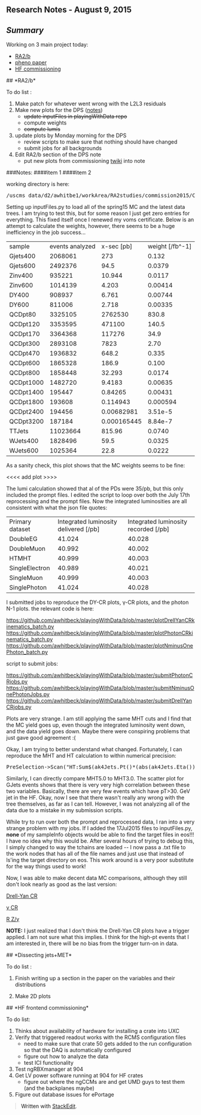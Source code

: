 Research Notes - August 9, 2015
------------------------------------
## *Summary*

Working on 3 main project today:

- [RA2/b](#RA2b) 
- [pheno paper](#DissectingJetsMET)
- [HF commissioning](#HFcommissioning)

<a name="RA2b">
## *RA2/b* 

To do list :

1. Make patch for whatever went wrong with the L2L3 residuals
2. Make new plots for the DPS ([notes](#ra2b-item2))
	+ ~~update inputFiles in playingWithData repo~~
	+ compute weights
	+ ~~compute lumis~~
3. update plots by Monday morning for the DPS
	+ review scripts to make sure that nothing should have changed
	+ submit jobs for all backgrounds
4. Edit RA2/b section of the DPS note
	+ put new plots from commissioning [twiki](https://twiki.cern.ch/twiki/bin/view/CMS/RA2b13TeVCommissioning) into note


###Notes:
<a name="ra2b-item1">
####item 1
<a name="ra2b-item2">
####item 2

working directory is here:
<pre>/uscms_data/d2/awhitbe1/workArea/RA2studies/commission2015/CMSSW_7_4_6_patch1/src/AWhitbeck/SuSySubstructure/test/playingWithData</pre>

Setting up inputFiles.py to load all of the spring15 MC and the latest data trees.  I am trying to test this, but for some reason I just get zero entries for everything.  This fixed itself once I renewed my voms certificate.  Below is an attempt to calculate the weights, however, there seems to be a huge inefficiency in the job success...

<table>
<tr> 
<td> sample </td> <td> events analyzed </td> <td> x-sec [pb] </td> <td>weight [/fb^-1]</td>
</tr>
<tr> 
<td> Gjets400 </td><td>2068061</td><td>273</td><td>0.132</td>
</tr>
<td> Gjets600 </td><td>2492376</td><td>94.5</td><td>0.0379</td>
</tr>
<tr>
<td> Zinv400 </td><td>935221</td><td>10.944</td><td>0.0117</td>
</tr>
<tr>
<td> Zinv600 </td><td>1014139</td><td>4.203</td><td>0.00414</td>
</tr>
<tr>
<td> DY400 </td><td>908937</td><td>6.761</td><td>0.00744</td>
</tr>
<tr>
<td> DY600 </td><td>811006</td><td>2.718</td><td>0.00335</td>
</tr>
<tr>
<td> QCDpt80 </td><td>3325105</td><td>2762530</td><td>830.8</td>
</tr>
<tr>
<td> QCDpt120 </td><td>3353595</td><td>471100</td><td>140.5</td>
</tr>
<tr>
<td> QCDpt170 </td><td>3364368</td><td>117276</td><td>34.9</td>
</tr>
<tr>
<td> QCDpt300 </td><td>2893108</td><td>7823</td><td>2.70</td>
</tr>
<tr>
<td> QCDpt470 </td><td>1936832</td><td>648.2</td><td>0.335</td>
</tr>
<tr>
<td> QCDpt600 </td><td>1865328</td><td>186.9</td><td>0.100</td>
</tr>
<tr>
<td> QCDpt800 </td><td>1858448</td><td>32.293</td><td>0.0174</td>
</tr>
<tr>
<td> QCDpt1000 </td><td>1482720</td><td>9.4183</td><td>0.00635</td>
</tr>
<tr>
<td> QCDpt1400 </td><td>195447</td><td>0.84265</td><td>0.00431</td>
</tr>
<tr>
<td> QCDpt1800 </td><td>193608</td><td>0.114943</td><td>0.000594</td>
</tr>
<tr>
<td> QCDpt2400 </td><td>194456</td><td>0.00682981</td><td>3.51e-5</td>
</tr>
<tr>
<td> QCDpt3200 </td><td>187184</td><td>0.000165445</td><td>8.84e-7</td>
</tr>
<tr>
<td> TTJets </td><td>11023664</td><td>815.96</td><td>0.0740</td>
</tr>
<tr>
<td> WJets400 </td><td>1828496</td><td>59.5</td><td>0.0325</td>
</tr>
<tr>
<td> WJets600 </td><td>1025364</td><td>22.8</td><td>0.0222</td>
</tr>
</table>

As a sanity check, this plot shows that the MC weights seems to be fine:

<<<<  add plot >>>> 

The lumi calculation showed that al of the PDs were 35/pb, but this only included the prompt files.  I edited the script to loop over both the July 17th reprocessing and the prompt files.  Now the integrated luminosities are all consistent with what the json file quotes:

<table>
<tr>
<td>Primary dataset</td><td>Integrated luminosity delivered [/pb]</td><td>Integrated luminosity recorded [/pb]</td>
</tr>
<tr>
<td>DoubleEG</td><td>41.024</td><td>40.028</td>
</tr>
<tr>
<td>DoubleMuon</td><td>40.992</td><td>40.002</td>
</tr>
<tr>
<td>HTMHT</td><td>40.999</td><td>40.003</td>
</tr>
<tr>
<td>SingleElectron</td><td>40.989</td><td>40.021</td>
</tr>
<tr>
<td>SingleMuon</td><td>40.999</td><td>40.003</td>
</tr>
<tr>
<td>SinglePhoton</td><td>41.024</td><td>40.028</td>
</tr>
</table>

I submitted jobs to reproduce the DY-CR plots, γ-CR plots, and the photon N-1 plots.  the relevant code is here:

https://github.com/awhitbeck/playingWithData/blob/master/plotDrellYanCRkinematics_batch.py
https://github.com/awhitbeck/playingWithData/blob/master/plotPhotonCRkinematics_batch.py
https://github.com/awhitbeck/playingWithData/blob/master/plotNminusOnePhoton_batch.py

script to submit jobs:

https://github.com/awhitbeck/playingWithData/blob/master/submitPhotonCRjobs.py
https://github.com/awhitbeck/playingWithData/blob/master/submitNminusOnePhotonJobs.py
https://github.com/awhitbeck/playingWithData/blob/master/submitDrellYanCRjobs.py

Plots are very strange.  I am still applying the same MHT cuts and I find that the MC yield goes up, even though the integrated luminosity went down, and the data yield goes down.  Maybe there were conspiring problems that just gave good agreement :(

Okay, I am trying to better understand what changed.  Fortunately, I can reproduce the MHT and HT calculation to within numerical precision:
<pre>PreSelection->Scan("HT:Sum$(ak4Jets.Pt()*(abs(ak4Jets.Eta())<2.5)*(ak4Jets.Pt()>30.)):MHT:sqrt(Sum$(ak4Jets.Px()*(abs(ak4Jets.Eta())<3.0)*(ak4Jets.Pt()>30.))*Sum$(ak4Jets.Px()*(abs(ak4Jets.Eta())<3.0)*(ak4Jets.Pt()>30.))+Sum$(ak4Jets.Py()*(abs(ak4Jets.Eta())<3.0)*(ak4Jets.Pt()>30.))*Sum$(ak4Jets.Py()*(abs(ak4Jets.Eta())<3.0)*(ak4Jets.Pt()>30.))):ak4Jets.Pt():ak4Jets.Eta():abs(ak4Jets.Eta())")</pre>

Similarly, I can directly compare MHT5.0 to MHT3.0.  The scatter plot for GJets events shows that there is very very high correlation between these two variables.  Basically, there are very few events which have pT>30. GeV jet in the HF.  Okay, now I see that there wasn't really any wrong with the tree themselves, as far as I can tell.  However, I was not analyzing all of the data due to a mistake in my submission scripts.  

While try to run over both the prompt and reprocessed data, I ran into a very strange problem with my jobs.  If I added the 17Jul2015 files to inputFiles.py, **none** of my sampleInfo objects would be able to find the target files in eos!!! I have no idea why this would be.  After several hours of trying to debug this, I simply changed to way the tchains are loaded -- I now pass a .txt file to the work nodes that has all of the file names and just use that instead of ls'ing the target directory on eos.  This work around is a very poor substitute for the way things used to work!

Now, I was able to make decent data MC comparisons, although they still don't look nearly as good as the last version:

[Drell-Yan CR](http://whitbeck.web.cern.ch/whitbeck/RA2b/Run2015B/FinalProductionDPS/?match=drellYanCR)

[γ CR](http://whitbeck.web.cern.ch/whitbeck/RA2b/Run2015B/FinalProductionDPS/?match=photonCR)

[R Z/γ](http://whitbeck.web.cern.ch/whitbeck/RA2b/Run2015B/FinalProductionDPS/?match=Zgamma)

**NOTE:** I just realized that I don't think the Drell-Yan CR plots have a trigger applied.  I am not sure what this implies.   I think for the high-pt events that I am interested in, there will be no bias from the trigger turn-on in data. 

<a name="DissectingJetsMET">
## *Dissecting jets+MET* 

To do list :

1. Finish writing up a section in the paper on the variables and their distributions

2. Make 2D plots 

<a name="HFcommissioning">
## *HF frontend commissioning* 

To do list:

1. Thinks about availability of hardware for installing a crate into UXC
2. Verify that triggered readout works with the RCMS configuration files
	+ need to make sure that crate 50 gets added to the run configuration so that the DAQ is automatically configured
	+ figure out how to analyze the data 
	+ test ICI functionality
3. Test ngRBXmanager at 904
4. Get LV power software running at 904 for HF crates
	+ figure out where the ngCCMs are and get UMD guys to test them (and the backplanes maybe)
5. Figure out database issues for ePortage


> Written with [StackEdit](https://stackedit.io/).